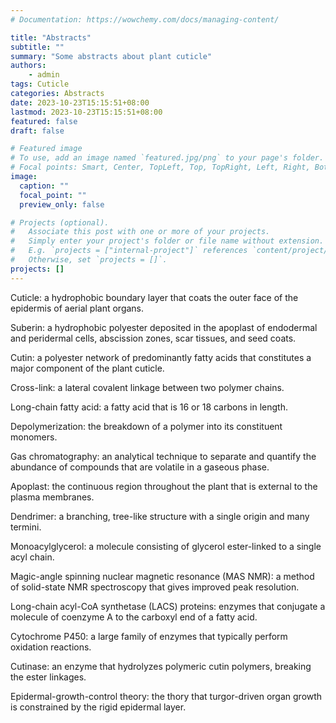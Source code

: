 ```yaml
---
# Documentation: https://wowchemy.com/docs/managing-content/

title: "Abstracts"
subtitle: ""
summary: "Some abstracts about plant cuticle"
authors: 
    - admin
tags: Cuticle
categories: Abstracts
date: 2023-10-23T15:15:51+08:00
lastmod: 2023-10-23T15:15:51+08:00
featured: false
draft: false

# Featured image
# To use, add an image named `featured.jpg/png` to your page's folder.
# Focal points: Smart, Center, TopLeft, Top, TopRight, Left, Right, BottomLeft, Bottom, BottomRight.
image:
  caption: ""
  focal_point: ""
  preview_only: false

# Projects (optional).
#   Associate this post with one or more of your projects.
#   Simply enter your project's folder or file name without extension.
#   E.g. `projects = ["internal-project"]` references `content/project/deep-learning/index.md`.
#   Otherwise, set `projects = []`.
projects: []
---
```

Cuticle: a hydrophobic boundary layer that coats the outer face of the epidermis of aerial plant organs.

Suberin: a hydrophobic polyester deposited in the apoplast of endodermal and peridermal cells, abscission zones, scar tissues, and seed coats.

Cutin: a polyester network of predominantly fatty acids that constitutes a major component of the plant cuticle.

Cross-link: a lateral covalent linkage between two polymer chains.

Long-chain fatty acid: a fatty acid that is 16 or 18 carbons in length.

Depolymerization: the breakdown of a polymer into its constituent monomers.

Gas chromatography: an analytical technique to separate and quantify the abundance of compounds that are volatile in a gaseous phase.

Apoplast: the continuous region throughout the plant that is external to the plasma membranes.

Dendrimer: a branching, tree-like structure with a single origin and many termini.


Monoacylglycerol: a molecule consisting of glycerol ester-linked to a single acyl chain.

Magic-angle spinning nuclear magnetic resonance (MAS NMR): a method of solid-state NMR spectroscopy that gives improved peak resolution.

Long-chain acyl-CoA synthetase (LACS) proteins: enzymes that conjugate a molecule of coenzyme A to the carboxyl end of a fatty acid.

Cytochrome P450: a large family of enzymes that typically perform oxidation reactions.

Cutinase: an enzyme that hydrolyzes polymeric cutin polymers, breaking the ester linkages.

Epidermal-growth-control theory: the thory that turgor-driven organ growth is constrained by the rigid epidermal layer.